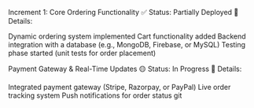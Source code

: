 Increment 1: Core Ordering Functionality
✅ Status: Partially Deployed
📌 Details:

Dynamic ordering system implemented
Cart functionality added
Backend integration with a database (e.g., MongoDB, Firebase, or MySQL)
Testing phase started (unit tests for order placement)

Payment Gateway & Real-Time Updates
🟡 Status: In Progress
📌 Details:

Integrated payment gateway (Stripe, Razorpay, or PayPal)
Live order tracking system
Push notifications for order status
git 